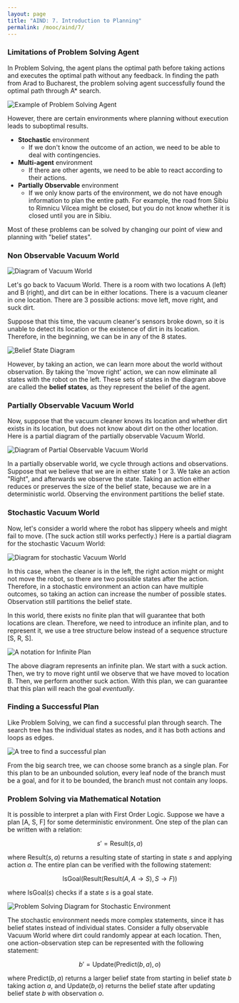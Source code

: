 ```yaml
---
layout: page
title: "AIND: 7. Introduction to Planning"
permalink: /mooc/aind/7/
---
```


### Limitations of Problem Solving Agent

In Problem Solving, the agent plans the optimal path before taking actions and executes the optimal path without any feedback. In finding the path from Arad to Bucharest, the problem solving agent successfully found the optimal path through A* search.

![Example of Problem Solving Agent](/assets/mooc/aind/7/arad_to_bucharest.png)

However, there are certain environments where planning without execution leads to suboptimal results.

* **Stochastic** environment
  * If we don't know the outcome of an action, we need to be able to deal with contingencies.
* **Multi-agent** environment
  * If there are other agents, we need to be able to react according to their actions.
* **Partially Observable** environment
  * If we only know parts of the environment, we do not have enough information to plan the entire path. For example, the road from Sibiu to Rimnicu Vilcea might be closed, but you do not know whether it is closed until you are in Sibiu.

Most of these problems can be solved by changing our point of view and planning with "belief states".

### Non Observable Vacuum World

![Diagram of Vacuum World](/assets/mooc/aind/7/vacuum_world.png)

Let's go back to Vacuum World. There is a room with two locations A (left) and B (right), and dirt can be in either locations. There is a vacuum cleaner in one location. There are 3 possible actions: move left, move right, and suck dirt.

Suppose that this time, the vacuum cleaner's sensors broke down, so it is unable to detect its location or the existence of dirt in its location. Therefore, in the beginning, we can be in any of the 8 states.

![Belief State Diagram](/assets/mooc/aind/7/belief_state_diagram.png)

However, by taking an action, we can learn more about the world without observation. By taking the 'move right' action, we can now eliminate all states with the robot on the left. These sets of states in the diagram above are called the **belief states**, as they represent the belief of the agent.

### Partially Observable Vacuum World

Now, suppose that the vacuum cleaner knows its location and whether dirt exists in its location, but does not know about dirt on the other location. Here is a partial diagram of the partially observable Vacuum World.

![Diagram of Partial Observable Vacuum World](/assets/mooc/aind/7/partially_observable_diagram.png)

In a partially observable world, we cycle through actions and observations. Suppose that we believe that we are in either state 1 or 3. We take an action "Right", and afterwards we observe the state. Taking an action either reduces or preserves the size of the belief state, because we are in a deterministic world. Observing the environment partitions the belief state.

### Stochastic Vacuum World

Now, let's consider a world where the robot has slippery wheels and might fail to move. (The suck action still works perfectly.) Here is a partial diagram for the stochastic Vacuum World:

![Diagram for stochastic Vacuum World](/assets/mooc/aind/7/stochastic_diagram.png)

In this case, when the cleaner is in the left, the right action might or might not move the robot, so there are two possible states after the action. Therefore, in a stochastic environment an action can have multiple outcomes, so taking an action can increase the number of possible states. Observation still partitions the belief state.

In this world, there exists no finite plan that will guarantee that both locations are clean. Therefore, we need to introduce an infinite plan, and to represent it, we use a tree structure below instead of a sequence structure [S, R, S].

![A notation for Infinite Plan](/assets/mooc/aind/7/infinite_plan.png)

The above diagram represents an infinite plan. We start with a suck action. Then, we try to move right until we observe that we have moved to location B. Then, we perform another suck action. With this plan, we can guarantee that this plan will reach the goal *eventually*.

### Finding a Successful Plan

Like Problem Solving, we can find a successful plan through search. The search tree has the individual states as nodes, and it has both actions and loops as edges.

![A tree to find a successful plan](/assets/mooc/aind/7/search_plan_tree.png)

From the big search tree, we can choose some branch as a single plan. For this plan to be an unbounded solution, every leaf node of the branch must be a goal, and for it to be bounded, the branch must not contain any loops.

### Problem Solving via Mathematical Notation

It is possible to interpret a plan with First Order Logic. Suppose we have a plan [A, S, F] for some deterministic environment. One step of the plan can be written with a relation:

$$s' = \text{Result}(s, a)$$

where $\text{Result}(s, a)$ returns a resulting state of starting in state $s$ and applying action $a$. The entire plan can be verified with the following statement:

$$\text{IsGoal}(\text{Result}(\text{Result}(A, A\to S), S \to F))$$

where $\text{IsGoal}(s)$ checks if a state $s$ is a goal state.

![Problem Solving Diagram for Stochastic Environment](/assets/mooc/aind/7/stochastic_problem_solving_diagram.png)

The stochastic environment needs more complex statements, since it has belief states instead of individual states. Consider a fully observable Vacuum World where dirt could randomly appear at each location. Then, one action-observation step can be represented with the following statement:

$$b' = \text{Update}(\text{Predict}(b, a), o)$$

where $\text{Predict}(b, a)$ returns a larger belief state from starting in belief state $b$ taking action $a$, and $\text{Update}(b, o)$ returns the belief state after updating belief state $b$ with observation $o$.

